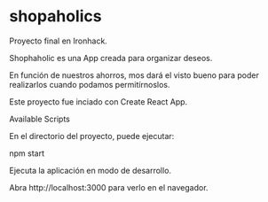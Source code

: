 # shopaholics
 Proyecto final en Ironhack.
 
 Shophaholic es una App creada para organizar deseos. 
 
 
En función de nuestros ahorros, mos dará el visto bueno para poder realizarlos cuando podamos permitírnoslos.
 
 Este proyecto fue inciado con Create React App.
 
 
 Available Scripts
 
 

En el directorio del proyecto, puede ejecutar:

npm start



Ejecuta la aplicación en modo de desarrollo.

Abra http://localhost:3000 para verlo en el navegador.
